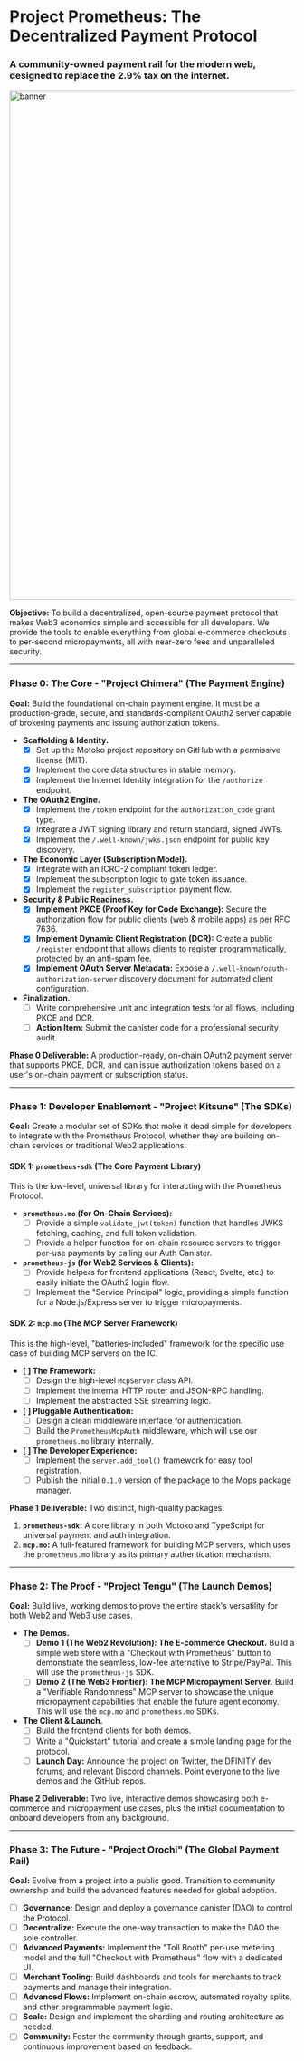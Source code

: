 # Project Prometheus: The Decentralized Payment Protocol

### A community-owned payment rail for the modern web, designed to replace the 2.9% tax on the internet.

<img width="1536" height="900" alt="banner" src="https://github.com/user-attachments/assets/f9189ebb-7dbd-4087-b8be-205c8e7ddc69" />

**Objective:** To build a decentralized, open-source payment protocol that makes Web3 economics simple and accessible for all developers. We provide the tools to enable everything from global e-commerce checkouts to per-second micropayments, all with near-zero fees and unparalleled security.

---

### Phase 0: The Core - "Project Chimera" (The Payment Engine)

**Goal:** Build the foundational on-chain payment engine. It must be a production-grade, secure, and standards-compliant OAuth2 server capable of brokering payments and issuing authorization tokens.

*   **Scaffolding & Identity.**
    *   [x] Set up the Motoko project repository on GitHub with a permissive license (MIT).
    *   [x] Implement the core data structures in stable memory.
    *   [x] Implement the Internet Identity integration for the `/authorize` endpoint.

*   **The OAuth2 Engine.**
    *   [x] Implement the `/token` endpoint for the `authorization_code` grant type.
    *   [x] Integrate a JWT signing library and return standard, signed JWTs.
    *   [x] Implement the `/.well-known/jwks.json` endpoint for public key discovery.

*   **The Economic Layer (Subscription Model).**
    *   [x] Integrate with an ICRC-2 compliant token ledger.
    *   [x] Implement the subscription logic to gate token issuance.
    *   [x] Implement the `register_subscription` payment flow.

*   **Security & Public Readiness.**
    *   [x] **Implement PKCE (Proof Key for Code Exchange):** Secure the authorization flow for public clients (web & mobile apps) as per RFC 7636.
    *   [x] **Implement Dynamic Client Registration (DCR):** Create a public `/register` endpoint that allows clients to register programmatically, protected by an anti-spam fee.
    *   [x] **Implement OAuth Server Metadata:** Expose a `/.well-known/oauth-authorization-server` discovery document for automated client configuration.

*   **Finalization.**
    *   [ ] Write comprehensive unit and integration tests for all flows, including PKCE and DCR.
    *   [ ] **Action Item:** Submit the canister code for a professional security audit.

**Phase 0 Deliverable:** A production-ready, on-chain OAuth2 payment server that supports PKCE, DCR, and can issue authorization tokens based on a user's on-chain payment or subscription status.

---

### Phase 1: Developer Enablement - "Project Kitsune" (The SDKs)

**Goal:** Create a modular set of SDKs that make it dead simple for developers to integrate with the Prometheus Protocol, whether they are building on-chain services or traditional Web2 applications.

#### SDK 1: `prometheus-sdk` (The Core Payment Library)
This is the low-level, universal library for interacting with the Prometheus Protocol.

*   **`prometheus.mo` (for On-Chain Services):**
    *   [ ] Provide a simple `validate_jwt(token)` function that handles JWKS fetching, caching, and full token validation.
    *   [ ] Provide a helper function for on-chain resource servers to trigger per-use payments by calling our Auth Canister.

*   **`prometheus-js` (for Web2 Services & Clients):**
    *   [ ] Provide helpers for frontend applications (React, Svelte, etc.) to easily initiate the OAuth2 login flow.
    *   [ ] Implement the "Service Principal" logic, providing a simple function for a Node.js/Express server to trigger micropayments.

#### SDK 2: `mcp.mo` (The MCP Server Framework)
This is the high-level, "batteries-included" framework for the specific use case of building MCP servers on the IC.

*   **[ ] The Framework:**
    *   [ ] Design the high-level `McpServer` class API.
    *   [ ] Implement the internal HTTP router and JSON-RPC handling.
    *   [ ] Implement the abstracted SSE streaming logic.
*   **[ ] Pluggable Authentication:**
    *   [ ] Design a clean middleware interface for authentication.
    *   [ ] Build the `PrometheusMcpAuth` middleware, which will use our `prometheus.mo` library internally.
*   **[ ] The Developer Experience:**
    *   [ ] Implement the `server.add_tool()` framework for easy tool registration.
    *   [ ] Publish the initial `0.1.0` version of the package to the Mops package manager.

**Phase 1 Deliverable:** Two distinct, high-quality packages:
1.  **`prometheus-sdk`:** A core library in both Motoko and TypeScript for universal payment and auth integration.
2.  **`mcp.mo`:** A full-featured framework for building MCP servers, which uses the `prometheus.mo` library as its primary authentication mechanism.

---

### Phase 2: The Proof - "Project Tengu" (The Launch Demos)

**Goal:** Build live, working demos to prove the entire stack's versatility for both Web2 and Web3 use cases.

*   **The Demos.**
    *   [ ] **Demo 1 (The Web2 Revolution): The E-commerce Checkout.** Build a simple web store with a "Checkout with Prometheus" button to demonstrate the seamless, low-fee alternative to Stripe/PayPal. This will use the `prometheus-js` SDK.
    *   [ ] **Demo 2 (The Web3 Frontier): The MCP Micropayment Server.** Build a "Verifiable Randomness" MCP server to showcase the unique micropayment capabilities that enable the future agent economy. This will use the `mcp.mo` and `prometheus.mo` SDKs.

*   **The Client & Launch.**
    *   [ ] Build the frontend clients for both demos.
    *   [ ] Write a "Quickstart" tutorial and create a simple landing page for the protocol.
    *   [ ] **Launch Day:** Announce the project on Twitter, the DFINITY dev forums, and relevant Discord channels. Point everyone to the live demos and the GitHub repos.

**Phase 2 Deliverable:** Two live, interactive demos showcasing both e-commerce and micropayment use cases, plus the initial documentation to onboard developers from any background.

---

### Phase 3: The Future - "Project Orochi" (The Global Payment Rail)

**Goal:** Evolve from a project into a public good. Transition to community ownership and build the advanced features needed for global adoption.

*   [ ] **Governance:** Design and deploy a governance canister (DAO) to control the Protocol.
*   [ ] **Decentralize:** Execute the one-way transaction to make the DAO the sole controller.
*   [ ] **Advanced Payments:** Implement the "Toll Booth" per-use metering model and the full "Checkout with Prometheus" flow with a dedicated UI.
*   [ ] **Merchant Tooling:** Build dashboards and tools for merchants to track payments and manage their integration.
*   [ ] **Advanced Flows:** Implement on-chain escrow, automated royalty splits, and other programmable payment logic.
*   [ ] **Scale:** Design and implement the sharding and routing architecture as needed.
*   [ ] **Community:** Foster the community through grants, support, and continuous improvement based on feedback.
